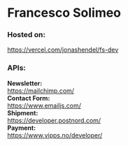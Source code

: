 # Francesco Solimeo


### Hosted on:
<https://vercel.com/jonashendel/fs-dev>


### APIs:  
**Newsletter:**  
<https://mailchimp.com/>   
**Contact Form:**  
<https://www.emailjs.com/>  
**Shipment:**  
<https://developer.postnord.com/>  
**Payment:**   
<https://www.vipps.no/developer/>
